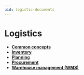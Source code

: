 ```yaml
---
uid: logistic-documents
---
```


# Logistics

- **[Common concepts](https://docs.erp.net/tech/modules/logistics/concepts/index.html?q=Common%20concepts)**
- **[Inventory](https://docs.erp.net/tech/modules/logistics/inventory/index.html?q=Inventory)**
- **[Planning](https://docs.erp.net/tech/modules/logistics/planning/index.html?q=Planning)**
- **[Procurement](https://docs.erp.net/tech/modules/logistics/procurement/index.html?q=Procurement)**
- **[Warehouse management (WMS)](https://docs.erp.net/tech/modules/logistics/wms/index.html?q=Warehouse%20management%20(WMS))**
